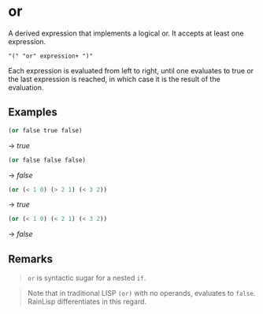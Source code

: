 # or
A derived expression that implements a logical or. It accepts at least one expression.
```
"(" "or" expression+ ")"
```
Each expression is evaluated from left to right, until one evaluates to true or the last expression is reached, in which case it is the result of the evaluation.

## Examples
```scheme
(or false true false)
```
-> *true*

```scheme
(or false false false)
```
-> *false*

```scheme
(or (< 1 0) (> 2 1) (< 3 2))
```
-> *true*

```scheme
(or (< 1 0) (< 2 1) (< 3 2))
```
-> *false*

## Remarks
> `or` is syntactic sugar for a nested `if`.

> Note that in traditional LISP `(or)` with no operands, evaluates to `false`. RainLisp differentiates in this regard.